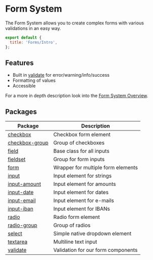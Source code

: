 [//]: # 'AUTO INSERT HEADER PREPUBLISH'

# Form System

The Form System allows you to create complex forms with various validations in an easy way.

```js script
export default {
  title: 'Forms/Intro',
};
```

## Features

- Built in [validate](?path=/docs/forms-validation-overview--page) for error/warning/info/success
- Formatting of values
- Accessible

For a more in depth description look into the [Form System Overview](?path=/docs/forms-system-overview--page).

## Packages

| Package                                                             | Description                        |
| ------------------------------------------------------------------- | ---------------------------------- |
| [checkbox](?path=/docs/forms-checkbox--default-story)               | Checkbox form element              |
| [checkbox-group](?path=/docs/forms-checkbox-group--default-story)   | Group of checkboxes                |
| [field](?path=/docs/forms-field--default-story)                     | Base class for all inputs          |
| [fieldset](?path=/docs/forms-fieldset-overview--page)               | Group for form inputs              |
| [form](?path=/docs/forms-form-overview--page)                       | Wrapper for multiple form elements |
| [input](?path=/docs/forms-input--default-story)                     | Input element for strings          |
| [input-amount](?path=/docs/forms-input-amount--default-story)       | Input element for amounts          |
| [input-date](?path=/docs/forms-input-date--default-story)           | Input element for dates            |
| [input-email](?path=/docs/forms-input-email--default-story)         | Input element for e-mails          |
| [input-iban](?path=/docs/forms-input-iban--default-story)           | Input element for IBANs            |
| [radio](?path=/docs/forms-radio--default-story)                     | Radio form element                 |
| [radio-group](?path=/docs/forms-radio-group--default-story)         | Group of radios                    |
| [select](?path=/docs/forms-select--default-story)                   | Simple native dropdown element     |
| [textarea](?path=/docs/forms-textarea--default-story)               | Multiline text input               |
| [validate](?path=/docs/forms-system-validate-system--default-story) | Validation for our form components |

